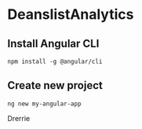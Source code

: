 # DeanslistAnalytics
## Install Angular CLI

`npm install -g @angular/cli`

## Create new project

`ng new my-angular-app`

Drerrie